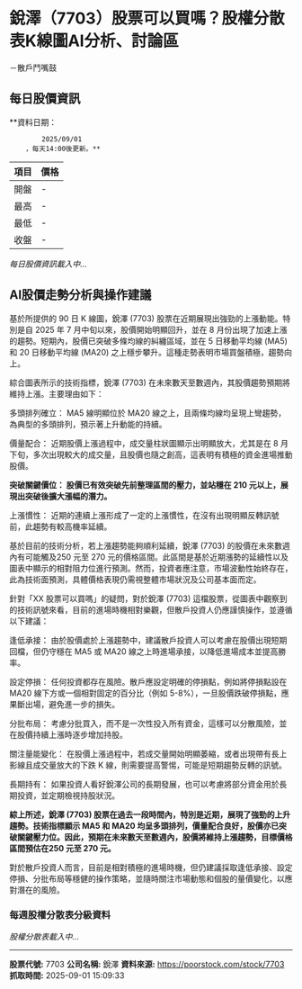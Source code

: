 # 銳澤（7703）股票可以買嗎？股權分散表K線圖AI分析、討論區
－散戶鬥嘴鼓

## 每日股價資訊

**資料日期：
        
            2025/09/01
        ，每天14:00後更新。**

| 項目 | 價格 |
|------|------|
| 開盤 | - |
| 最高 | - |
| 最低 | - |
| 收盤 | - |

*每日股價資訊載入中...*

## AI股價走勢分析與操作建議

基於所提供的 90 日 K 線圖，銳澤 (7703) 股票在近期展現出強勁的上漲動能。特別是自 2025 年 7 月中旬以來，股價開始明顯回升，並在 8 月份出現了加速上漲的趨勢。短期內，股價已突破多條均線的糾纏區域，並在 5 日移動平均線 (MA5) 和 20 日移動平均線 (MA20) 之上穩步攀升。這種走勢表明市場買盤積極，趨勢向上。

綜合圖表所示的技術指標，銳澤 (7703) 在未來數天至數週內，其股價趨勢預期將維持上漲。主要理由如下：

多頭排列確立： MA5 線明顯位於 MA20 線之上，且兩條均線均呈現上彎趨勢，為典型的多頭排列，預示著上升動能的持續。

價量配合： 近期股價上漲過程中，成交量柱狀圖顯示出明顯放大，尤其是在 8 月下旬，多次出現較大的成交量，且股價也隨之創高，這表明有積極的資金進場推動股價。

**突破關鍵價位： 股價已有效突破先前整理區間的壓力，並站穩在 210 元以上，展現出突破後擴大漲幅的潛力。**

上漲慣性： 近期的連續上漲形成了一定的上漲慣性，在沒有出現明顯反轉訊號前，此趨勢有較高機率延續。

基於目前的技術分析，若上漲趨勢能夠順利延續，銳澤 (7703) 的股價在未來數週內有可能觸及250 元至 270 元的價格區間。此區間是基於近期漲勢的延續性以及圖表中顯示的相對阻力位進行預測。然而，投資者應注意，市場波動性始終存在，此為技術面預測，具體價格表現仍需視整體市場狀況及公司基本面而定。

針對「XX 股票可以買嗎」的疑問，對於銳澤 (7703) 這檔股票，從圖表中觀察到的技術訊號來看，目前的進場時機相對樂觀，但散戶投資人仍應謹慎操作，並遵循以下建議：

逢低承接： 由於股價處於上漲趨勢中，建議散戶投資人可以考慮在股價出現短期回檔，但仍守穩在 MA5 或 MA20 線之上時進場承接，以降低進場成本並提高勝率。

設定停損： 任何投資都存在風險。散戶應設定明確的停損點，例如將停損點設在 MA20 線下方或一個相對固定的百分比（例如 5-8%），一旦股價跌破停損點，應果斷出場，避免進一步的損失。

分批布局： 考慮分批買入，而不是一次性投入所有資金，這樣可以分散風險，並在股價持續上漲時逐步增加持股。

關注量能變化： 在股價上漲過程中，若成交量開始明顯萎縮，或者出現帶有長上影線且成交量放大的下跌 K 線，則需要提高警惕，可能是短期趨勢反轉的訊號。

長期持有： 如果投資人看好銳澤公司的長期發展，也可以考慮將部分資金用於長期投資，並定期檢視持股狀況。

**綜上所述，銳澤 (7703) 股票在過去一段時間內，特別是近期，展現了強勁的上升趨勢。技術指標顯示 MA5 和 MA20 均呈多頭排列，價量配合良好，股價亦已突破關鍵壓力位。因此，預期在未來數天至數週內，股價將維持上漲趨勢，目標價格區間預估在250 元至 270 元。**

對於散戶投資人而言，目前是相對積極的進場時機，但仍建議採取逢低承接、設定停損、分批布局等穩健的操作策略，並隨時關注市場動態和個股的量價變化，以應對潛在的風險。

### 每週股權分散表分級資料

*股權分散表載入中...*

---

**股票代號:** 7703
**公司名稱:** 銳澤
**資料來源:** https://poorstock.com/stock/7703
**抓取時間:** 2025-09-01 15:09:33